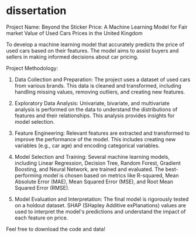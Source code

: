 # dissertation

Project Name: Beyond the Sticker Price: A Machine Learning Model for Fair market Value of Used Cars Prices in the United Kingdom<br>

To develop a machine learning model that accurately predicts the price of used cars based on their features. The model aims to assist buyers and sellers in making informed decisions about car pricing.<br>

Project Methodology:<br>

1. Data Collection and Preparation: The project uses a dataset of used cars from various brands. This data is cleaned and transformed, including handling missing values, removing outliers, and creating new features.<br>

2. Exploratory Data Analysis: Univariate, bivariate, and multivariate analysis is performed on the data to understand the distributions of features and their relationships. This analysis provides insights for model selection.<br>

3. Feature Engineering: Relevant features are extracted and transformed to improve the performance of the model. This includes creating new variables (e.g., car age) and encoding categorical variables.<br>

4. Model Selection and Training: Several machine learning models, including Linear Regression, Decision Tree, Random Forest, Gradient Boosting, and Neural Network, are trained and evaluated. The best-performing model is chosen based on metrics like R-squared, Mean Absolute Error (MAE), Mean Squared Error (MSE), and Root Mean Squared Error (RMSE).<br>

5. Model Evaluation and Interpretation: The final model is rigorously tested on a holdout dataset. SHAP (SHapley Additive exPlanations) values are used to interpret the model's predictions and understand the impact of each feature on price.<br>

Feel free to download the code and data!
